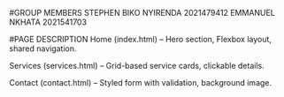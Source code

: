 #GROUP MEMBERS
STEPHEN BIKO NYIRENDA 2021479412
EMMANUEL NKHATA 2021541703

#PAGE DESCRIPTION
Home (index.html) – Hero section, Flexbox layout, shared navigation.

Services (services.html) – Grid-based service cards, clickable details.

Contact (contact.html) – Styled form with validation, background image.